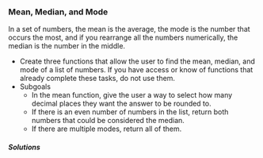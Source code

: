 ### Mean, Median, and Mode
In a set of numbers, the mean is the average, the mode is the number that occurs the most, and if you rearrange all the numbers numerically, the median is the number in the middle.
- Create three functions that allow the user to find the mean, median, and mode of a list of numbers. If you have access or know of functions that already complete these tasks, do not use them.
- Subgoals
  - In the mean function, give the user a way to select how many decimal places they want the answer to be rounded to.
  - If there is an even number of numbers in the list, return both numbers that could be considered the median.
  - If there are multiple modes, return all of them.

##### Solutions
